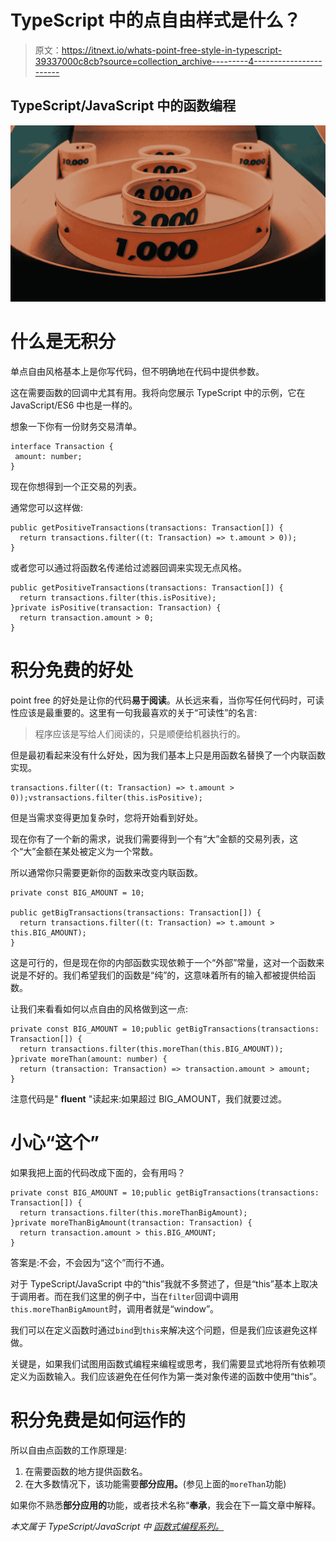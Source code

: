 # TypeScript 中的点自由样式是什么？

> 原文：<https://itnext.io/whats-point-free-style-in-typescript-39337000c8cb?source=collection_archive---------4----------------------->

## TypeScript/JavaScript 中的函数编程

![](img/3652333a13a30f6176f5dd7419a4d6f2.png)

# 什么是无积分

单点自由风格基本上是你写代码，但不明确地在代码中提供参数。

这在需要函数的回调中尤其有用。我将向您展示 TypeScript 中的示例，它在 JavaScript/ES6 中也是一样的。

想象一下你有一份财务交易清单。

```
interface Transaction {
 amount: number;
}
```

现在你想得到一个正交易的列表。

通常您可以这样做:

```
public getPositiveTransactions(transactions: Transaction[]) {
  return transactions.filter((t: Transaction) => t.amount > 0));
}
```

或者您可以通过将函数名传递给过滤器回调来实现无点风格。

```
public getPositiveTransactions(transactions: Transaction[]) {
  return transactions.filter(this.isPositive);
}private isPositive(transaction: Transaction) {
  return transaction.amount > 0;
}
```

# 积分免费的好处

point free 的好处是让你的代码**易于阅读**。从长远来看，当你写任何代码时，可读性应该是最重要的。这里有一句我最喜欢的关于“可读性”的名言:

> 程序应该是写给人们阅读的，只是顺便给机器执行的。

但是最初看起来没有什么好处，因为我们基本上只是用函数名替换了一个内联函数实现。

```
transactions.filter((t: Transaction) => t.amount > 0));vstransactions.filter(this.isPositive);
```

但是当需求变得更加复杂时，您将开始看到好处。

现在你有了一个新的需求，说我们需要得到一个有“大”金额的交易列表，这个“大”金额在某处被定义为一个常数。

所以通常你只需要更新你的函数来改变内联函数。

```
private const BIG_AMOUNT = 10;  

public getBigTransactions(transactions: Transaction[]) {
  return transactions.filter((t: Transaction) => t.amount > this.BIG_AMOUNT);
}
```

这是可行的，但是现在你的内部函数实现依赖于一个“外部”常量，这对一个函数来说是不好的。我们希望我们的函数是“纯”的，这意味着所有的输入都被提供给函数。

让我们来看看如何以点自由的风格做到这一点:

```
private const BIG_AMOUNT = 10;public getBigTransactions(transactions: Transaction[]) {
  return transactions.filter(this.moreThan(this.BIG_AMOUNT));
}private moreThan(amount: number) {
  return (transaction: Transaction) => transaction.amount > amount;
}
```

注意代码是" **fluent** "读起来:如果超过 BIG_AMOUNT，我们就要过滤。

# 小心“这个”

如果我把上面的代码改成下面的，会有用吗？

```
private const BIG_AMOUNT = 10;public getBigTransactions(transactions: Transaction[]) {
  return transactions.filter(this.moreThanBigAmount);
}private moreThanBigAmount(transaction: Transaction) {
  return transaction.amount > this.BIG_AMOUNT;
}
```

答案是:不会，不会因为“这个”而行不通。

对于 TypeScript/JavaScript 中的“this”我就不多赘述了，但是“this”基本上取决于调用者。而在我们这里的例子中，当在`filter`回调中调用`this.moreThanBigAmount`时，调用者就是“window”。

我们可以在定义函数时通过`bind`到`this`来解决这个问题，但是我们应该避免这样做。

关键是，如果我们试图用函数式编程来编程或思考，我们需要显式地将所有依赖项定义为函数输入。我们应该避免在任何作为第一类对象传递的函数中使用“this”。

# 积分免费是如何运作的

所以自由点函数的工作原理是:

1.  在需要函数的地方提供函数名。
2.  在大多数情况下，该功能需要**部分应用。**(参见上面的`moreThan`功能)

如果你不熟悉**部分应用的**功能，或者技术名称“**奉承**，我会在下一篇文章中解释。

*本文属于 TypeScript/JavaScript 中* [*函数式编程系列。*](https://medium.com/@hamxiaoz/functional-programming-in-typescript-javascript-d9d79663bc4)